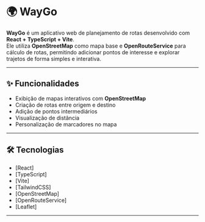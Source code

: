 # 🌍 WayGo

**WayGo** é um aplicativo web de planejamento de rotas desenvolvido com **React + TypeScript + Vite**.  
Ele utiliza **OpenStreetMap** como mapa base e **OpenRouteService** para cálculo de rotas, permitindo adicionar pontos de interesse e explorar trajetos de forma simples e interativa.

---

## ✨ Funcionalidades
- Exibição de mapas interativos com **OpenStreetMap**
- Criação de rotas entre origem e destino
- Adição de pontos intermediários
- Visualização de distância 
- Personalização de marcadores no mapa

---

## 🛠️ Tecnologias
- [React]
- [TypeScript]
- [Vite]
- [TailwindCSS] 
- [OpenStreetMap]
- [OpenRouteService]
- [Leaflet] 

---
